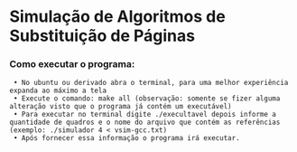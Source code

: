 # **Simulação de Algoritmos de Substituição de Páginas**

### Como executar o programa:

```
 • No ubuntu ou derivado abra o terminal, para uma melhor experiência expanda ao máximo a tela
 • Execute o comando: make all (observação: somente se fizer alguma alteração visto que o programa já contém um executável)
 • Para executar no terminal digite ./execultavel depois informe a quantidade de quadros e o nome do arquivo que contém as referências (exemplo: ./simulador 4 < vsim-gcc.txt)
 • Após fornecer essa informação o programa irá executar.
```
